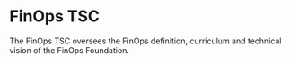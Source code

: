 # FinOps TSC

The FinOps TSC oversees the FinOps definition, curriculum and technical vision of the FinOps Foundation.
